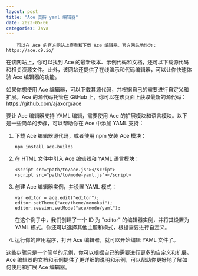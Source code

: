 ```yaml
---
layout: post
title: "Ace 支持 yaml 编辑器"
date: 2023-05-06
categories: Java
---
```

        可以在 Ace 的官方网站上查看和下载 Ace 编辑器。官方网站地址为：https://ace.c9.io/

在该网站上，你可以找到 Ace 的最新版本、示例代码和文档，还可以下载源代码和相关资源文件。此外，该网站还提供了在线演示和代码编辑器，可以让你快速体验 Ace 编辑器的功能。

如果你想使用 Ace 编辑器，可以下载其源代码，并根据自己的需要进行自定义和扩展。Ace 的源代码托管在 GitHub 上，你可以在该页面上获取最新的源代码：https://github.com/ajaxorg/ace

要让 Ace 编辑器支持 YAML 编辑，需要使用 Ace 的扩展模块和语言模块。以下是一些简单的步骤，可以帮助你在 Ace 中添加 YAML 支持：

1. 下载 Ace 编辑器源代码，或者使用 npm 安装 Ace 模块：

   ```
   npm install ace-builds
   ```

2. 在 HTML 文件中引入 Ace 编辑器和 YAML 语言模块：

   ```
   <script src="path/to/ace.js"></script>
   <script src="path/to/mode-yaml.js"></script>
   ```

3. 创建 Ace 编辑器实例，并设置 YAML 模式：

   ```
   var editor = ace.edit("editor");
   editor.setTheme("ace/theme/monokai");
   editor.session.setMode("ace/mode/yaml");
   ```

   在这个例子中，我们创建了一个 ID 为 "editor" 的编辑器实例，并将其设置为 YAML 模式。你还可以选择其他主题和模式，根据需要进行自定义。

4. 运行你的应用程序，打开 Ace 编辑器，就可以开始编辑 YAML 文件了。

这些步骤只是一个简单的示例，你可以根据自己的需要进行更多的自定义和扩展。Ace 编辑器的文档和示例提供了更详细的说明和示例，可以帮助你更好地了解如何使用和扩展 Ace 编辑器。